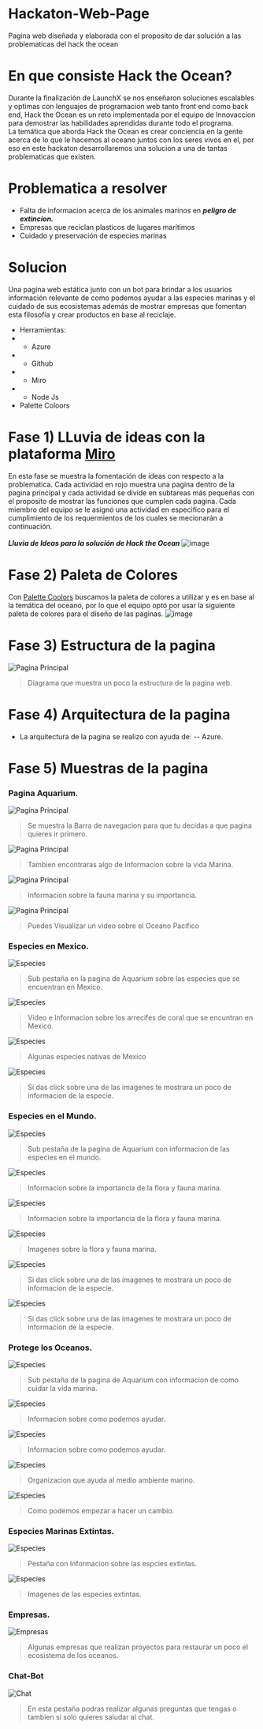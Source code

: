 # Hackaton-Web-Page
Pagina web diseñada y elaborada con el proposito de dar solución a las problematicas del hack the ocean
# En que consiste Hack the Ocean?
Durante la finalización de LaunchX se nos enseñaron soluciones escalables y optimas con lenguajes de programacion web tanto front end como back end, Hack the Ocean es un reto implementada por el equipo de Innovaccion para demostrar las habilidades aprendidas durante todo el programa.
<br>
La temática que aborda Hack the Ocean es crear conciencia en la gente acerca de lo que le hacemos al oceano juntos con los seres vivos en el, por eso en este hackaton desarrollaremos una solucion a una de tantas problematicas que existen.


# Problematica a resolver
-  Falta de informacion acerca de los animales marinos en ***peligro de extincion.***
-  Empresas que reciclan plasticos de lugares marítimos
-  Cuidado y preservación de especies marinas
# Solucion
Una pagina web estática junto con un bot para brindar a los usuarios información relevante de como podemos ayudar a las especies marinas y el cuidado de sus ecosistemas además de mostrar empresas que fomentan esta filosofía y crear productos en base al reciclaje.
- Herramientas:
- - Azure
- - Github
- - Miro
- - Node Js
- Palette Coloors

# Fase 1) LLuvia de ideas con la plataforma [Miro](https://miro.com/es/)
En esta fase se muestra la fomentación de ideas con respecto a la problematica. Cada actividad en rojo muestra una pagina dentro de la pagina principal y cada actividad se divide en subtareas más pequeñas con el proposito de mostrar las funciones que cumplen cada pagina. Cada miembro del equipo se le asignó una actividad en especifico para el cumplimiento de los requermientos de los cuales se mecionarán a continuación.<br><br>
***Lluvia de Ideas para la solución de Hack the Ocean***
![image](https://user-images.githubusercontent.com/48420854/168479799-a41b5edd-2e7b-4ef4-9f53-99628231bc3f.png)

# Fase 2) Paleta de Colores
Con [Palette Coolors](https://coolors.co/) buscamos la paleta de colores a utilizar y es en base al la temática del oceano, por lo que el equipo optó por usar la siguiente paleta de colores para el diseño de las paginas.
![image](https://user-images.githubusercontent.com/48420854/168480094-d472aa3a-d7c5-41c4-bdc2-ff0431e226a9.png)

# Fase 3) Estructura de la pagina
![Pagina Principal](/capturas/Pagina.jpg)
> Diagrama que muestra un poco la estructura de la pagina web.

# Fase 4) Arquitectura de la pagina
* La arquitectura de la pagina se realizo con ayuda de:
-- Azure.


# Fase 5) Muestras de la pagina 
### Pagina Aquarium.
![Pagina Principal](/capturas/Apaquarium1.PNG)
> Se muestra la Barra de navegacion para que tu decidas a que pagina quieres ir primero.

![Pagina Principal](/capturas/Apaquarium2.PNG)
> Tambien encontraras algo de Informacion sobre la vida Marina.

![Pagina Principal](/capturas/Apaquarium3.PNG)
> Informacion sobre la fauna marina y su importancia.

![Pagina Principal](/capturas/Apaquarium4.PNG)
> Puedes Visualizar un video sobre el Oceano Pacifico

### Especies en Mexico.
![Especies](/capturas/Apaquarium-especies1.PNG)
> Sub pestaña en la pagina de Aquarium sobre las especies que se encuentran en Mexico.

![Especies](/capturas/Apaquarium-especies2.PNG)
> Video e Informacion sobre los arrecifes de coral que se encuntran en Mexico.

![Especies](/capturas/Apaquarium-especies3.PNG)
> Algunas especies nativas de Mexico

![Especies](/capturas/Apaquarium-especies4.PNG)
> Si das click sobre una de las imagenes te mostrara un poco de informacion de la especie.

### Especies en el Mundo.
![Especies](/capturas/Apaquarium-especiesMundo1.PNG)
> Sub pestaña de la pagina de Aquarium con informacion de las especies en el mundo.

![Especies](/capturas/Apaquarium-especiesMundo2.PNG)
> Informacion sobre la importancia de la flora y fauna marina.

![Especies](/capturas/Apaquarium-especiesMundo3.PNG)
> Informacion sobre la importancia de la flora y fauna marina.

![Especies](/capturas/Apaquarium-especiesMundo4.PNG)
> Imagenes sobre la flora y fauna marina.

![Especies](/capturas/Apaquarium-especiesMundo5.PNG)
> Si das click sobre una de las imagenes te mostrara un poco de informacion de la especie.

![Especies](/capturas/Apaquarium-especiesMundo6.PNG)
> Si das click sobre una de las imagenes te mostrara un poco de informacion de la especie.

### Protege los Oceanos.
![Especies](/capturas/Apaquarium-prevencion1.PNG)
> Sub pestaña de la pagina de Aquarium con informacion de como cuidar la vida marina.

![Especies](/capturas/Apaquarium-prevencion2.PNG)
> Informacion sobre como podemos ayudar.

![Especies](/capturas/Apaquarium-prevencion3.PNG)
> Informacion sobre como podemos ayudar.

![Especies](/capturas/Apaquarium-prevencion4.PNG)
> Organizacion que ayuda al medio ambiente marino.

![Especies](/capturas/Apaquarium-prevencion5.PNG)
> Como podemos empezar a hacer un cambio.

### Especies Marinas Extintas.
![Especies](/capturas/extintos1.PNG)
> Pestaña con Informacion sobre las espcies extintas.

![Especies](/capturas/extintos2.PNG)
> Imagenes de las especies extintas.

### Empresas.
![Empresas](/capturas/empresas1.PNG)
> Algunas empresas que realizan proyectos para restaurar un poco el ecosistema de los oceanos.

### Chat-Bot
![Chat](/capturas/chatbot0.PNG)
> En esta pestaña podras realizar algunas preguntas que tengas o tambien si solo quieres saludar al chat.

